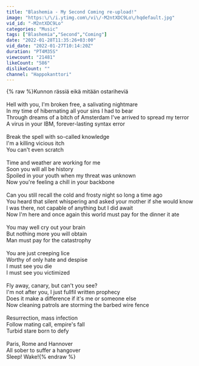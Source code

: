 ```yaml
---
title: "Blashemia - My Second Coming re-upload!"
image: "https:\/\/i.ytimg.com\/vi\/-M2ntXDC9Lo\/hqdefault.jpg"
vid_id: "-M2ntXDC9Lo"
categories: "Music"
tags: ["Blashemia","Second","Coming"]
date: "2022-01-28T11:35:26+03:00"
vid_date: "2022-01-27T10:14:20Z"
duration: "PT4M35S"
viewcount: "21481"
likeCount: "586"
dislikeCount: ""
channel: "Happokanttori"
---
```

{% raw %}Kunnon rässiä eikä mitään ostariheviä<br /><br />Hell with you, I'm broken free, a salivating nightmare<br />In my time of hibernating all your sins I had to bear<br />Through dreams of a bitch of Amsterdam I've arrived to spread my terror<br />A virus in your IBM, forever-lasting syntax error<br /><br />Break the spell with so-called knowledge<br />I'm a killing vicious itch<br />You can't even scratch<br /><br />Time and weather are working for me<br />Soon you will all be history<br />Spoiled in your youth when my threat was unknown<br />Now you're feeling a chill in your backbone<br /><br />Can you still recall the cold and frosty night so long a time ago<br />You heard that silent whispering and asked your mother if she would know<br />I was there, not capable of anything but I did await<br />Now I'm here and once again this world must pay for the dinner it ate<br /><br />You may well cry out your brain<br />But nothing more you will obtain<br />Man must pay for the catastrophy<br /><br />You are just creeping lice<br />Worthy of only hate and despise<br />I must see you die<br />I must see you victimized<br /><br />Fly away, canary, but can't you see?<br />I'm not after you, I just fullfil written prophecy<br />Does it make a difference if it's me or someone else<br />Now cleaning patrols are storming the barbed wire fence<br /><br />Resurrection, mass infection<br />Follow mating call, empire's fall<br />Turbid stare born to defy<br /><br />Paris, Rome and Hannover<br />All sober to suffer a hangover<br />Sleep! Wake!{% endraw %}
